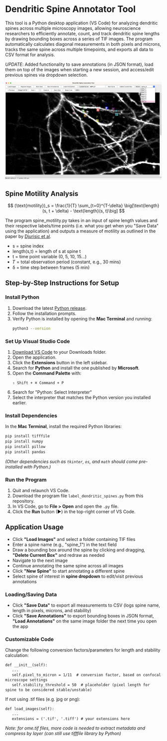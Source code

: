 # Dendritic Spine Annotator Tool
This tool is a Python desktop application (VS Code) for analyzing dendritic spines across multiple microscopy images, allowing neuroscience researchers to efficiently annotate, count, and track dendritic spine lengths by drawing bounding boxes across a series of TIF images. The program automatically calculates diagonal measurements in both pixels and microns, tracks the same spine across multiple timepoints, and exports all data to CSV format for analysis. 

_UPDATE_: Added functionality to save annotations (in JSON format), load them on top of the images when starting a new session, and access/edit previous spines via dropdown selection.
<p align="center">
  <img src="miscel/screenshot.jpg" alt="Screenshot" width="800"/>
</p>

## Spine Motility Analysis
$$
(\text{motility})_s = \frac{1}{T} \sum_{t=0}^{T-\delta} \big[\text{length}(s, t + \delta) - \text{length}(s, t)\big]
$$

The program spine_motility.py takes in an input of spine length values and their respective labels/time points (i.e. what you get when you "Save Data" using the application) and outputs a measure of motility as outlined in the paper by [Djurisic et al](https://www.pnas.org/doi/10.1073/pnas.1321092110).
* s = spine index
* length(s,t) = length of s at spine t
* t	= time point variable (0, 5, 10, 15...)
* 𝑇 = total observation period (constant, e.g., 30 mins)
* δ	= time step between frames (5 min)

##  Step-by-Step Instructions for Setup
### Install Python
1. Download the latest [Python release](https://www.python.org/downloads/).
2. Follow the installation prompts.
3. Verify Python is installed by opening the **Mac Terminal** and running:
   ```bash
   python3 --version
   ```
### Set Up Visual Studio Code
1. [Download VS Code](https://code.visualstudio.com/) to your Downloads folder.  
2. Open the application.
3. Click the **Extensions** button in the left sidebar.
4. Search for **Python** and install the one published by **Microsoft**.
5. Open the **Command Palette** with:
   ```
   ⇧ Shift + ⌘ Command + P
   ```
6. Search for "Python: Select Interpreter"
7. Select the interpreter that matches the Python version you installed earlier.  

### Install Dependencies
In the **Mac Terminal**, install the required Python libraries:

```bash
pip install tifffile
pip install numpy
pip install pillow
pip install pandas
```
*(Other dependencies such as `tkinter`, `os`, and `math` should come pre-installed with Python.)*

### Run the Program
1. Quit and relaunch VS Code.  
2. Download the program file `label_dendritic_spines.py` from this repository.  
3. In VS Code, go to **File > Open** and open the `.py` file.  
4. Click the **Run** button (▶) in the top-right corner of VS Code.

## Application Usage
* Click **"Load Images"** and select a folder containing TIF files
* Enter a spine name (e.g., "spine_1") in the text field
* Draw a bounding box around the spine by clicking and dragging, **"Delete Current Box"** and redraw as needed
* Navigate to the next image 
* Continue annotating the same spine across all images
* Click **"New Spine"** to start annotating a different spine
* Select spine of interest in **spine dropdown** to edit/visit previous annotations

### Loading/Saving Data
* Click **"Save Data"** to export all measurements to CSV (logs spine name, length in pixels, microns, and stability)
* Click **"Save Annotations"** to export bounding boxes in JSON format, **"Load Annotations"** on the same image folder the next time you open the app

### Customizable Code
Change the following conversion factors/parameters for length and stability calculation:
```
def __init__(self):
   ...
   self.pixel_to_micron = 1/11  # conversion factor, based on confocal microscope settings
   self.stability_threshold = 50  # placeholder (pixel length for spine to be considered stable/unstable)
```
If not using .tif files (e.g. jpg or png):
```
def load_images(self):
   ...
   extensions = ('.tif', '.tiff') # your extensions here
```
*Note: for ome.tif files, more code is needed to extract metadata and compress by layer (can still use tifffile library by Python)*
